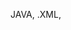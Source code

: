 JAVA, .XML, 

<!---
DemXGods/DemXGods is a ✨ special ✨ repository because its `README.md` (this file) appears on your GitHub profile.
You can click the Preview link to take a look at your changes.
--->
